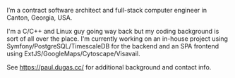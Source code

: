 I’m a contract software architect and full-stack computer engineer in Canton, Georgia, USA.

I'm a C/C++ and Linux guy going way back but my coding background is sort of all over the place.
I'm currently working on an in-house project using Symfony/PostgreSQL/TimescaleDB for
the backend and an SPA frontend using ExtJS/GoogleMaps/Cytoscape/Visavail.

See <https://paul.dugas.cc/> for additional background and contact info.
